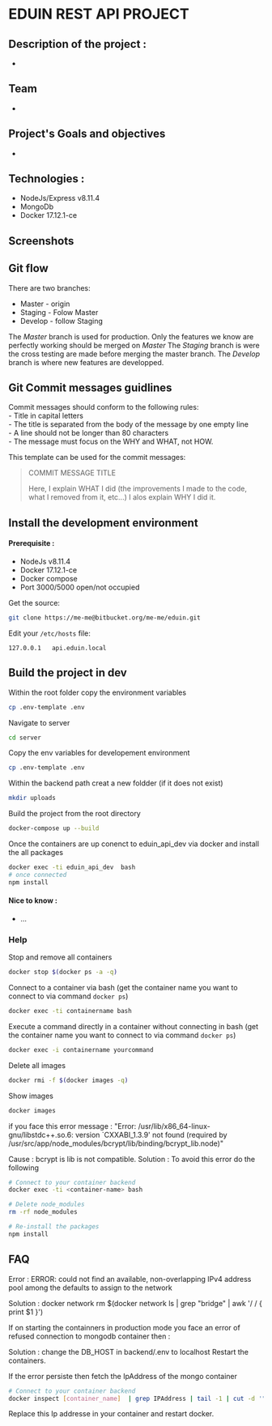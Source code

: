 EDUIN REST API PROJECT
=========================

## Description of the project :
- 

## Team 
-

## Project's Goals and objectives
-

## Technologies :
 - NodeJs/Express v8.11.4
 - MongoDb
 - Docker 17.12.1-ce

## Screenshots

## Git flow
There are two branches:
 - Master - origin
 - Staging - Folow Master
 - Develop - follow Staging

The *Master* branch is used for production. Only the features we know are perfectly working should be merged on *Master* 
The *Staging* branch is were the cross testing are made before merging the master branch.
The *Develop* branch is where new features are developped.

## Git Commit messages guidlines

Commit messages should conform to the following rules:  
	- Title in capital letters  
	- The title is separated from the body of the message by one empty line  
	- A line should not be longer than 80 characters  
	- The message must focus on the WHY and WHAT, not HOW.  
  
This template can be used for the commit messages:  

> COMMIT MESSAGE TITLE
> 
> Here, I explain WHAT I did (the improvements I made to the code, what I removed
> from it, etc...)
> I alos explain WHY I did it.
  

## Install the development environment

#### Prerequisite :
 - NodeJs v8.11.4
 - Docker 17.12.1-ce
 - Docker compose
 - Port 3000/5000 open/not occupied

Get the source:

```bash
git clone https://me-me@bitbucket.org/me-me/eduin.git
```

Edit your `/etc/hosts` file:

```
127.0.0.1   api.eduin.local
```

## Build the project in dev

Within the root folder copy the environment variables

```bash
cp .env-template .env
```

Navigate to server

```bash
cd server
```

Copy the env variables for developement environment

```bash
cp .env-template .env
```

Within the backend path creat a new foldder (if it does not exist)

```bash
mkdir uploads
```

Build the project from the root directory
```bash
docker-compose up --build
```

Once the containers are up conenct to eduin_api_dev via docker
and install the all packages

```bash
docker exec -ti eduin_api_dev  bash
# once connected
npm install
```

#### Nice to know :
 - ...

### Help

Stop and remove all containers

```bash
docker stop $(docker ps -a -q)
```

Connect to a container via bash (get the container name you want to connect to via command `docker ps`)
```bash
docker exec -ti containername bash
```

Execute a command directly in a container without connecting in bash (get the container name you want to connect to via command `docker ps`)

```bash
docker exec -i containername yourcommand
```

Delete all images 

```bash
docker rmi -f $(docker images -q)
```

Show images 

```bash
docker images
```

if you face this error message :
"Error: /usr/lib/x86_64-linux-gnu/libstdc++.so.6: version `CXXABI_1.3.9' not found (required by /usr/src/app/node_modules/bcrypt/lib/binding/bcrypt_lib.node)"

Cause : bcrypt is lib is not compatible.
Solution : To avoid this error do the following

```bash
# Connect to your container backend
docker exec -ti <container-name> bash

# Delete node_modules
rm -rf node_modules

# Re-install the packages
npm install
```

## FAQ

Error :
ERROR: could not find an available, non-overlapping IPv4 address pool among the defaults to assign to the network

Solution :
docker network rm $(docker network ls | grep "bridge" | awk '/ / { print $1 }')

If on starting the containners in production mode 
you face an error of refused connection to mongodb container then :

Solution : change the DB_HOST in backend/.env to localhost
Restart the containers.

If the error persiste then fetch the IpAddress of the mongo container 

```bash
# Connect to your container backend
docker inspect [container_name]  | grep IPAddress | tail -1 | cut -d '"' -f4
```
Replace this Ip addresse in your container and restart docker.